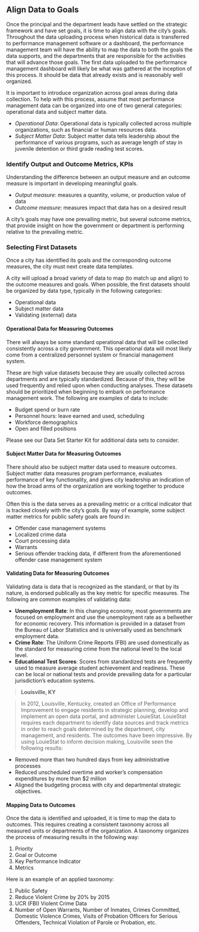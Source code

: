 ## Align Data to Goals

Once the principal and the department leads have settled on the strategic framework and have set goals, it is time to align data with the city’s goals. Throughout the data uploading process when historical data is transferred to performance management software or a dashboard, the performance management team will have the ability to map the data to both the goals the data supports, and the departments that are responsible for the activities that will advance those goals. The first data uploaded to the performance management dashboard will likely be what was gathered at the inception of this process. It should be data that already exists and is reasonably well organized.

It is important to introduce organization across goal areas during data collection. To help with this process, assume that most performance management data can be organized into one of two general categories: operational data and subject matter data.

* *Operational Data*: Operational data is typically collected across multiple organizations, such as financial or human resources data. 
* *Subject Matter Data*: Subject matter data tells leadership about the performance of various programs, such as average length of stay in juvenile detention or third grade reading test scores.

### Identify Output and Outcome Metrics, KPIs

Understanding the difference between an output measure and an outcome measure is important in developing meaningful goals.

* *Output measure*: measures a quantity, volume, or production value of data
* *Outcome measure*: measures impact that data has on a desired result

A city’s goals may have one prevailing metric, but several outcome metrics, that provide insight on how the government or department is performing relative to the prevailing metric.

### Selecting First Datasets

Once a city has identified its goals and the corresponding outcome measures, the city must next create data templates.

A city will upload a broad variety of data to map (to match up and align) to the outcome measures and goals. When possible, the first datasets should be organized by data type, typically in the following categories:

* Operational data
* Subject matter data
* Validating (external) data

#### Operational Data for Measuring Outcomes

There will always be some standard operational data that will be collected consistently across a city government. This operational data will most likely come from a centralized personnel system or financial management system.

These are high value datasets because they are usually collected across departments and are typically standardized. Because of this, they will be used frequently and relied upon when conducting analyses. These datasets should be prioritized when beginning to embark on performance management work. The following are examples of data to include:

* Budget spend or burn rate
* Personnel hours: leave earned and used, scheduling
* Workforce demographics
* Open and filled positions

Please see our Data Set Starter Kit for additional data sets to consider.

#### Subject Matter Data for Measuring Outcomes

There should also be subject matter data used to measure outcomes. Subject matter data measures program performance, evaluates performance of key functionality, and gives city leadership an indication of how the broad arms of the organization are working together to produce outcomes.

Often this is the data serves as a prevailing metric or a critical indicator that is tracked closely with the city’s goals. By way of example, some subject matter metrics for public safety goals are found in:

* Offender case management systems
* Localized crime data
* Court processing data
* Warrants
* Serious offender tracking data, if different from the aforementioned offender case management system

#### Validating Data for Measuring Outcomes

Validating data is data that is recognized as the standard, or that by its nature, is endorsed publically as the key metric for specific measures. The following are common examples of validating data:

* **Unemployment Rate**: In this changing economy, most governments are focused on employment and use the unemployment rate as a bellwether for economic recovery. This information is provided in a dataset from the Bureau of Labor Statistics and is universally used as benchmark employment data.
* **Crime Rate**: The Uniform Crime Reports (FBI) are used domestically as the standard for measuring crime from the national level to the local level.
* **Educational Test Scores**: Scores from standardized tests are frequently used to measure average student achievement and readiness. These can be local or national tests and provide prevailing data for a particular jurisdiction’s education systems.

> **Louisville, KY**

> In 2012, Louisville, Kentucky, created an Office of Performance Improvement to engage residents in strategic planning, develop and implement an open data portal, and administer LouieStat. LouieStat requires each department to identify data sources and track metrics in order to reach goals determined by the department, city management, and residents. The outcomes have been impressive. By using LouieStat to inform decision making, Louisville seen the following results:
* Removed more than two hundred days from key administrative processes
* Reduced unscheduled overtime and worker’s compensation expenditures by more than $2 million
* Aligned the budgeting process with city and departmental strategic objectives.


#### Mapping Data to Outcomes

Once the data is identified and uploaded, it is time to map the data to outcomes. This requires creating a consistent taxonomy across all measured units or departments of the organization. A taxonomy organizes the process of measuring results in the following way:
1. Priority
1. Goal or Outcome
1. Key Performance Indicator
1. Metrics

Here is an example of an applied taxonomy:
1. Public Safety
1. Reduce Violent Crime by 20% by 2015
1. UCR (FBI) Violent Crime Data
1. Number of Open Warrants, Number of Inmates, Crimes Committed, Domestic Violence Crimes, Visits of Probation Officers for Serious Offenders, Technical Violation of Parole or Probation, etc.